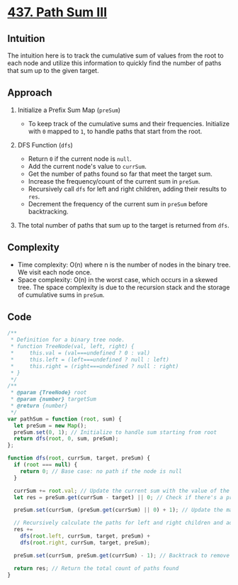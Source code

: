 # [437. Path Sum III](https://leetcode.com/problems/path-sum-iii/description/)

## Intuition

The intuition here is to track the cumulative sum of values from the root to each node and utilize this information to quickly find the number of paths that sum up to the given target.

## Approach

1. Initialize a Prefix Sum Map (`preSum`)

   - To keep track of the cumulative sums and their frequencies. Initialize with `0` mapped to `1`, to handle paths that start from the root.

2. DFS Function (`dfs`)

   - Return `0` if the current node is `null`.
   - Add the current node's value to `currSum`.
   - Get the number of paths found so far that meet the target sum.
   - Increase the frequency/count of the current sum in `preSum`.
   - Recursively call `dfs` for left and right children, adding their results to `res`.
   - Decrement the frequency of the current sum in `preSum` before backtracking.

3. The total number of paths that sum up to the target is returned from `dfs`.

## Complexity

- Time complexity: O(n) where n is the number of nodes in the binary tree. We visit each node once.
- Space complexity: O(n) in the worst case, which occurs in a skewed tree. The space complexity is due to the recursion stack and the storage of cumulative sums in `preSum`.

## Code

```javascript
/**
 * Definition for a binary tree node.
 * function TreeNode(val, left, right) {
 *     this.val = (val===undefined ? 0 : val)
 *     this.left = (left===undefined ? null : left)
 *     this.right = (right===undefined ? null : right)
 * }
 */
/**
 * @param {TreeNode} root
 * @param {number} targetSum
 * @return {number}
 */
var pathSum = function (root, sum) {
  let preSum = new Map();
  preSum.set(0, 1); // Initialize to handle sum starting from root
  return dfs(root, 0, sum, preSum);
};

function dfs(root, currSum, target, preSum) {
  if (root === null) {
    return 0; // Base case: no path if the node is null
  }

  currSum += root.val; // Update the current sum with the value of the node
  let res = preSum.get(currSum - target) || 0; // Check if there's a prefix sum that meets the target

  preSum.set(currSum, (preSum.get(currSum) || 0) + 1); // Update the map with the new current sum

  // Recursively calculate the paths for left and right children and add to result
  res +=
    dfs(root.left, currSum, target, preSum) +
    dfs(root.right, currSum, target, preSum);

  preSum.set(currSum, preSum.get(currSum) - 1); // Backtrack to remove the current sum before returning to the parent

  return res; // Return the total count of paths found
}
```
